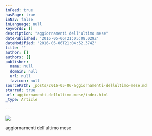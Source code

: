 ```yaml
---
inFeed: true
hasPage: true
inNav: false
inLanguage: null
keywords: []
description: "aggiornamenti dell'ultimo mese"
datePublished: '2016-05-06T21:05:08.029Z'
dateModified: '2016-05-06T21:04:52.374Z'
title: ''
author: []
authors: []
publisher:
  name: null
  domain: null
  url: null
  favicon: null
sourcePath: _posts/2016-05-06-aggiornamenti-dellultimo-mese.md
starred: true
url: aggiornamenti-dellultimo-mese/index.html
_type: Article

---
```

![](https://the-grid-user-content.s3-us-west-2.amazonaws.com/7cb5e9e6-d66f-4faa-a0a8-b4888bd243cd.jpg)

aggiornamenti dell'ultimo mese